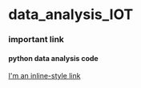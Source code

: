# data_analysis_IOT

### important link

#### python data analysis code
[I'm an inline-style link](https://github.com/gourangasatapathyvit/data_analysis_IOT/blob/main/iot.ipynb)
